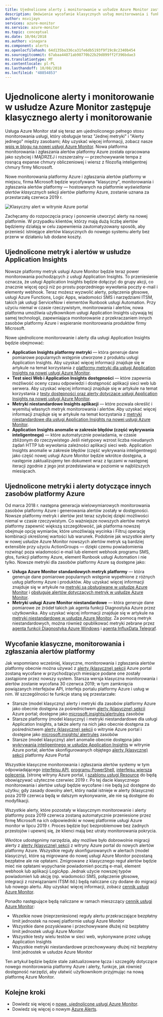 ```yaml
---
title: Ujednolicone alerty i monitorowanie w usłudze Azure Monitor zastępuje klasycznego alerty i monitorowanie
description: Omówienie wycofanie klasycznych usług monitorowania i funkcjonalności, wcześniej wyświetlane w witrynie Azure portal w obszarze alerty (klasyczne). Klasyczne, alerty i monitorowanie obejmuje alertów klasycznych metryki dla zasobów platformy Azure, klasyczne alertów dotyczących metryk usługi Application Insights alertów klasycznych testu internetowego usługi Application Insights klasycznego metryk niestandardowych na podstawie alertów dla usługi Application Insights i Model Klasyczny alerty dotyczące SmartDetection Insights aplikacji w wersji 1
author: msvijayn
services: azure-monitor
ms.service: azure-monitor
ms.topic: conceptual
ms.date: 10/04/2018
ms.author: vinagara
ms.component: alerts
ms.openlocfilehash: 64d135ba336ca31fe6db5193f9f19c8c2340b454
ms.sourcegitcommit: 67abaa44871ab98770b22b29d899ff2f396bdae3
ms.translationtype: MT
ms.contentlocale: pl-PL
ms.lasthandoff: 10/08/2018
ms.locfileid: "48854853"
---
```

# <a name="unified-alerting--monitoring-in-azure-monitor-replaces-classic-alerting--monitoring"></a>Ujednolicone alerty i monitorowanie w usłudze Azure Monitor zastępuje klasycznego alerty i monitorowanie

Usługa Azure Monitor stał się teraz am ujednoliconego pełnego stosu monitorowania usługi, który obsługuje teraz "Jednej metryki" i "Alerty jednego" między zasobami; Aby uzyskać więcej informacji, zobacz nasze [wpis w blogu na nowej usługi Azure Monitor](https://azure.microsoft.com/en-us/blog/new-full-stack-monitoring-capabilities-in-azure-monitor/). Nowa platforma monitorowania i zgłaszania alertów platformy Azure została opracowana jako szybciej i MĄDRZEJ i rozszerzalny — przechowywanie tempa z rosnącą expanse chmury obliczeniowej i wiersz z filozofią inteligentnej chmury firmy Microsoft. 

Nowe monitorowania platformy Azure i zgłaszania alertów platformy w miejscu, firma Microsoft będzie wycofywana "klasyczny", monitorowania i zgłaszania alertów platformy — hostowanych na platformie *wyświetlanie alertów klasycznych* sekcji alertów platformy Azure, zostanie uznana za przestarzałą czerwca 2019 r.

 ![Klasyczny alert w witrynie Azure portal](./media/monitoring-overview-alerts-classic/monitor-alert-screen2.png) 

Zachęcamy do rozpoczęcia pracy i ponownie utworzyć alerty na nowej platformie. W przypadku klientów, którzy mają dużą liczbę alertów będziemy działają w celu zapewnienia zautomatyzowany sposób, aby przenieść istniejące alertów klasycznych do nowego systemu alerty bez przerw w działaniu lub dodane koszty.

## <a name="unified-metrics-and-alerts-in-application-insights"></a>Ujednolicone metryk i alertów w usłudze Application Insights

Nowsze platformy metryk usługi Azure Monitor będzie teraz power monitorowania pochodzących z usługi Application Insights. To przeniesienie oznacza, że usługi Application Insights będzie dołączyć do grupy akcji, co znacznie więcej opcji niż po prostu poprzedniego wywołania poczty e-mail i elementy webhook. Teraz możesz wyzwolić alerty, połączenia głosowe, usługi Azure Functions, Logic Apps, wiadomości SMS i narzędziami ITSM, takich jak usługi ServiceNow i elementów Runbook usługi Automation. Przy użyciu niemal w czasie rzeczywistym, monitorowania i alertów, nowa platforma umożliwia użytkownikom usługi Application Insights używają tej samej technologii, zapewniająca monitorowanie z przekraczaniem innych zasobów platformy Azure i wspieranie monitorowania produktów firmy Microsoft.

Nowe ujednolicone monitorowanie i alerty dla usługi Application Insights będzie obejmować:

- **Application Insights platformy metryki** — która generuje dane pomiarowe popularnych wstępnie utworzone z produktu usługi Application Insights. Aby uzyskać więcej informacji znajduje się w artykule na temat korzystania z [platformy metryki dla usługi Application Insights na nowej usługi Azure Monitor](../application-insights/pre-aggregated-metrics-log-metrics.md#pre-aggregated-metrics).
- **Test sieci Web i Application Insights dostępności** — które zapewnia możliwość oceny czasu odpowiedzi i dostępność aplikacji sieci web lub serwera. Aby uzyskać więcej informacji znajduje się w artykule na temat korzystania z [testy dostępności oraz alerty dotyczące usługi Application Insights na nowej usługi Azure Monitor](../application-insights/app-insights-monitor-web-app-availability.md).
- **Metryki niestandardowe Insights aplikacji** — które pozwala określić i wyemituj własnych metryk monitorowania i alertów. Aby uzyskać więcej informacji znajduje się w artykule na temat korzystania z [metryki niestandardowe dla usługi Application Insights na nowej usługi Azure Monitor](../application-insights/pre-aggregated-metrics-log-metrics.md#custom-metrics-dimensions-and-pre-aggregation).
- **Application Insights anomalie w zakresie błędów (część wykrywania inteligentnego)** — które automatycznie powiadamia, w czasie zbliżonym do rzeczywistego Jeśli nietypowy wzrost liczba nieudanych żądań HTTP lub wywołania zależności aplikacji sieci web. Application Insights anomalie w zakresie błędów (część wykrywania inteligentnego) jako część nowej usługi Azure Monitor będzie wkrótce dostępna, a następnie zaktualizujemy ten dokument wraz z łączami w następnej iteracji zgodnie z jego jest przedstawiana w poziomie w najbliższych miesiącach.

## <a name="unified-metrics--alerts-for-other-azure-resources"></a>Ujednolicone metryki i alerty dotyczące innych zasobów platformy Azure

Od marca 2018 r. następna generacja wielowymiarowych monitorowania zasobów platformy Azure i generowania alertów zostały w dostępności. Nowsze platformy metryk i alertów jest teraz szybciej dzięki możliwości niemal w czasie rzeczywistym. Co ważniejsze nowszych alertów metryk platformy zapewnić większą szczegółowość, jak platforma nowszej obejmuje opcję wymiarów, które umożliwiają wycinka i Filtruj operację kombinacji określonej wartości lub warunek. Podobnie jak wszystkie alerty w nowej usłudze Azure Monitor nowszych alertów metryk są bardziej extensible przy użyciu ActionGroups — dzięki czemu powiadomienia rozwinąć poza wiadomości e-mail lub element webhook programu SMS, głos, funkcji platformy Azure, element Runbook usługi Automation i nie tylko.
Nowsze metryki dla zasobów platformy Azure są dostępne jako:

- **Usługa Azure Monitor standardowych metryk platformy** — która generuje dane pomiarowe popularnych wstępnie wypełnione z różnych usług platformy Azure i produktów. Aby uzyskać więcej informacji znajduje się w artykule na [metryki są obsługiwane w usłudze Azure Monitor](monitoring-near-real-time-metric-alerts.md#metrics-and-dimensions-supported) i [obsługuje alertów dotyczących metryk w usłudze Azure Monitor](alert-metric-overview.md#supported-resource-types-for-metric-alerts).
- **Metryki usługi Azure Monitor niestandardowe** — która generuje dane pomiarowe ze źródeł takich jak agenta funkcji Diagnostyka Azure przez użytkownika. Aby uzyskać więcej informacji znajduje się w artykule na [metryki niestandardowe w usłudze Azure Monitor](metrics-custom-overview.md). Za pomocą metryk niestandardowych, można również opublikować metryki zebrane przez [agenta funkcji Diagnostyka Azure Windows](metrics-store-custom-guestos-resource-manager-vm.md) i [agenta InfluxData Telegraf](metrics-store-custom-linux-telegraf.md).

## <a name="retirement-of-classic-monitoring-and-alerting-platform"></a>Wycofanie klasyczne, monitorowania i zgłaszania alertów platformy

Jak wspomniano wcześniej, klasyczne, monitorowania i zgłaszania alertów platformy obecnie można używać z [alerty (klasyczne) sekcji](monitoring-overview-alerts-classic.md) Azure portal zostaną wycofane w przychodzących miesiące podane one zostały zastąpione przez nowszy system.
Starsza wersja klasyczna monitorowania i alertów zostanie wycofana 30 czerwca 2019; w tym zamknięcia powiązanych interfejsów API, interfejs portalu platformy Azure i usług w nim. W szczególności te funkcje staną się przestarzałe:

- Starsze (model klasyczny) alerty i metryki dla zasobów platformy Azure jako obecnie dostępna za pośrednictwem [alerty (klasyczne) sekcji](monitoring-overview-alerts-classic.md) Azure portal; dostępne jako [microsoft.insights/alertrules](https://docs.microsoft.com/en-us/rest/api/monitor/alertrules) zasobów
- Starsze platformy (model klasyczny) i metryki niestandardowe dla usługi Application Insights, a także alerty na nich jako obecnie dostępna za pośrednictwem [alerty (klasyczne) sekcji](monitoring-overview-alerts-classic.md) o witrynie Azure portal i dostępne jako [microsoft.insights/ alertrules](https://docs.microsoft.com/en-us/rest/api/monitor/alertrules) zasobów
- Starsze (model klasyczny) alert anomalie obecnie dostępna jako [wykrywania inteligentnego w usłudze Application Insights](../application-insights/app-insights-proactive-diagnostics.md) w witrynie Azure portal; alertów skonfigurowanych objętego [alerty (klasyczne) sekcji](monitoring-overview-alerts-classic.md) platformy Azure Portal

Wszystkie klasyczne monitorowania i zgłaszania alertów systemy w tym odpowiadającego [interfejsu API](https://msdn.microsoft.com/library/azure/dn931945.aspx), [programu PowerShell](insights-alerts-powershell.md), [interfejsu wiersza polecenia](insights-alerts-command-line-interface.md), [stronę witryny Azure portal, i [szablonu usługi Resource](monitoring-enable-alerts-using-template.md) do będą obowiązywać użyteczne czerwiec 2019 r. Po tej dacie klasycznego monitorowania i alertów usługi będzie wycofane i nie będą już dostępne do użytku; gdy zasady dowolny alert, który nadal istnieje w alerty (klasyczne) poza 2019 czerwca będą w dalszym wykonywanie, ale nie są dostępne do modyfikacji.

Wszystkie alerty, które pozostały w klasycznym monitorowanie i alerty platformy poza 2019 czerwca zostaną automatycznie przeniesione przez firmę Microsoft na ich odpowiedniki w nowej platformie usługi Azure monitor w lipcu 2019 r. Proces będzie być bezproblemowe bez żadnych przestojów i upewnij się, że klienci mają bez utraty monitorowania pokrycia.

Wkrótce udostępnimy narzędzia, aby możliwe było dobrowolnie migracji alerty z [alerty (klasyczne) sekcji](monitoring-overview-alerts-classic.md) z witryny Azure portal do nowych alertów platformy Azure. Wszystkie reguły skonfigurowanych w alertach (model klasyczny), które są migrowane do nowej usługi Azure Monitor pozostaną bezpłatne ale nie opłatami. Zmigrowane z klasycznego reguł alertów będzie mieć nie opłatami wypychanie powiadomień pocztą e-mail, element webhook lub aplikacji LogicApp. Jednak użycie nowszej typów powiadomień lub akcję (np. wiadomości SMS, połączenie głosowe, integracji z rozwiązaniami ITSM itd.) będą naliczane czy dodane do migracji lub nowego alertu. Aby uzyskać więcej informacji, zobacz [cennik usługi Azure Monitor](https://azure.microsoft.com/en-us/pricing/details/monitor/).

Ponadto następujące będą naliczane w ramach mieszczący [cennik usługi Azure Monitor](https://azure.microsoft.com/en-us/pricing/details/monitor/):

- Wszelkie nowe (nieprzeniesione) reguły alertu przekraczające bezpłatny limit jednostek na nowej platformie usługi Azure Monitor
- Wszystkie dane pozyskiwane i przechowywane dłużej niż bezpłatny limit jednostek usługi Azure Monitor
- Wszystkie testy wielu testów w sieci web, wykonywane przez usługę Application Insights
- Wszystkie metryki niestandardowe przechowywany dłużej niż bezpłatny limit jednostek w usłudze Azure Monitor

Ten artykuł będzie będzie stale zaktualizowane łącza i szczegóły dotyczące nowego monitorowania platformy Azure i alerty, funkcje, jak również dostępność narzędzi, aby ułatwić użytkownikom przyjmując na nową platformę Azure Monitor.


## <a name="next-steps"></a>Kolejne kroki

* Dowiedz się więcej o [nowe, ujednolicone usługi Azure Monitor](../azure-monitor/overview.md).
* Dowiedz się więcej o nowym [Azure Alerts](monitoring-overview-unified-alerts.md).
